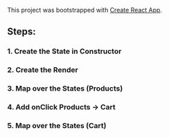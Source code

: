 This project was bootstrapped with [Create React App](https://github.com/facebook/create-react-app).

## Steps:


### 1. Create the State in Constructor

### 2. Create the Render

### 3. Map over the States (Products)

### 4. Add onClick Products -> Cart

### 5. Map over the States (Cart)
